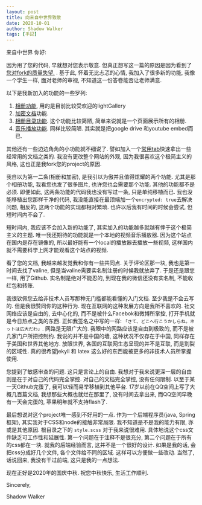 ```yaml
---
layout: post
title: 向来自中世界致敬
date: 2020-10-01
author: Shadow Walker
tags: [手記]
---
```


来自中世界 你好: 

因为用了您的代码, 早就想对您表示敬意. 但真正想写这一篇的原因是因为看到了[您对fork的质量失望.](https://himring.top/about-loffer/) .  基于此, 怀着无比忐忑的心情, 我加入了很多新的功能, 我像一个学生一样, 面对老师的审视, 不知道这一份答卷能否让老师满意. 

以下是我新加入的功能的一些罗列: 

1. [相册功能](https://easonback26.github.io/ShadowArchive/SimpleGallery/), 用的是目前比较受欢迎的lightGallery
2. [加密文档](https://easonback26.github.io/ShadowArchive/TryEncrypted/)功能. 
3. [相册目录功能](https://easonback26.github.io/ShadowArchive/photo/). 这个功能比较简陋, 简单来说就是一个页面展示所有的相册. 
4. [音乐播放功能](https://easonback26.github.io/ShadowArchive/MusicIEnjoy/). 同样比较简陋. 其实就是把google drive 和youtube embed而已. 

其他还有一些边边角角的小功能就不细说了. 譬如加入一个[常用tab](https://easonback26.github.io/ShadowArchive/shortcuts/)快速拿出一些经常用的文档之类的.  我没有更改整个网站的外观, 因为我很喜欢这个极简主义的风格, 这也正是我fork您的project的原因. 

我自以为第一二条(相册和加密), 是我引以为傲并且值得炫耀的两个功能. 尤其是那个相册功能, 我看您也发了很多图片, 也许您也会需要那个功能. 其他的功能都不是必须. 即便如此, 这两条功能的代码我也没有写过一条, 只是单纯移植而已.  我也没能移植出您那样干净的代码, 我没能直接在最顶端加一个`encrypted: true`去解决问题, 相反的, 这两个功能的实现都相对繁琐.  也许以后我有时间的时候会尝试, 但短时间内不会了. 

短时间内, 我应该不会加入新的功能了, 其实加入的功能越多就越有悖于这个极简主义的主题. 唯一我还期待的功能就是一个本地的视频音乐播放器. 因为这个站点在国内是存在镜像的, 所以最好能有一个local的播放器去播放一些视频, 这样国内就不需要科学上网才能观看这个站点的视频. 

看了您的文档, 我越来越发觉我和你有一些共同点. 关于评论区那一块, 我也是第一时间去找了valine, 但是当valine需要实名制注册的时候我就放弃了. 于是还是跟您一样, 用了Github.  实名制是绝对不能忍的, 到现在我的微信还没有实名制, 不能收红包和转账. 

我很钦佩您去给非技术人员写那种无门槛都能看懂的入门文档. 至少我是不会去写的. 但是我很赞同你的这种行为. 现在互联网的这种发展方向是我所不喜欢的. 社交网络应该是自由的, 去中心化的, 而不是被什么Facebok和微博所掌控, 打开手机就是今日热点之类的东西. 正如我签名之中写的一样: `「さて、どこへ行こうかしらね。ネットは広大だわ」`. 网路是无限广大的.  我眼中的网路应该是自由到极致的, 而不是被几家门户所把控制约. 我说的并不是中国的墙, 这种状况不仅存在于中国, 同样存在于美国和世界其他地方.  放眼世界, 各国的互联网生态呈现的并不是互联, 而是割裂的区域性.   真的很希望jekyll 和 latex 这么好的东西能被更多的非技术人员所掌握使用. 

您提到了敏感审查的问题. 这只是言论上的自由. 我想对于我来说更深一层的自由则是在于对自己的代码完全掌控. 对自己的文档完全掌控, 没有任何限制. 以至于某一天Github完蛋了, 我可以轻而易举移植到其他平台. 17岁以前在QQ空间上写了大概几百篇文档, 我想那些大概也就烂在那里了, 没有时间去拿出来, 而QQ空间早晚有一天会完蛋的, 苹果明年就不支持flash了. 


最后想说对这个project唯一感到不好用的一点. 作为一个后端程序员(java, Spring框架), 其实我对于CSS和node的接触非常局限. 我不知道是不是我的能力有限, 亦或是其他原因. 根目录之下的 `style.scss` 对于我来说很难用. 具体地说这个css文件缺乏可工作性和延展性.  第一个问题在于注释不是很充分, 第二个问题在于所有的css都在一块.  就我的后端经验而言, 这并不是一个很好的设计. 如果是我的话, 会把css分成好几个文件, 各个文件给不同的区域. 这样可以方便做一些改动.  当然了, 话说回来, 我没有干过前端, 这只是我的一点想法. 

现在正好是2020年的国庆中秋. 祝您中秋快乐, 生活工作顺利. 

Sincerely, 

Shadow Walker

